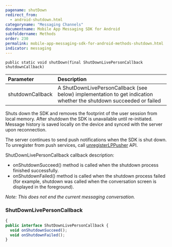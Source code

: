 ```yaml
---
pagename: shutDown
redirect_from:
  - android-shutdown.html
categoryname: "Messaging Channels"
documentname: Mobile App Messaging SDK for Android
subfoldername: Methods
order: 230
permalink: mobile-app-messaging-sdk-for-android-methods-shutdown.html
indicator: messaging
---
```


`public static void shutDown(final ShutDownLivePersonCallback shutdownCallback)`

| Parameter | Description |
| :--- | :--- |
| shutdownCallback | A ShutDownLivePersonCallback (see below) implementation to get indication whether the shutdown succeeded or failed |

Shuts down the SDK and removes the footprint of the user session from local memory. After shutdown the SDK is unavailable until re-initiated. Message history is saved locally on the device and synced with the server upon reconnection.

The server continues to send push notifications when the SDK is shut down. To unregister from push services, call [unregisterLPPusher](android-unregisterlppusher.html) API.

ShutDownLivePersonCallback callback description:

- onShutdownSucceed() method is called when the shutdown process finished successfully.
- onShutdownFailed() method is called when the shutdown process failed (for example, shutdown was called when the conversation screen is displayed in the foreground).

*Note: This does not end the current messaging conversation.*

### ShutDownLivePersonCallback

```javascript
{
public interface ShutDownLivePersonCallback {
  void onShutdownSucceed();
  void onShutdownFailed();
}
```
